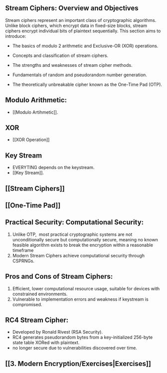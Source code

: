 ## **Stream Ciphers: Overview and Objectives**

Stream ciphers represent an important class of cryptographic algorithms. Unlike block ciphers, which encrypt data in fixed-size blocks, stream ciphers encrypt individual bits of plaintext sequentially. This section aims to introduce:

- The basics of modulo 2 arithmetic and Exclusive-OR (XOR) operations.
    
- Concepts and classification of stream ciphers.
    
- The strengths and weaknesses of stream cipher methods.
    
- Fundamentals of random and pseudorandom number generation.
    
- The theoretically unbreakable cipher known as the One-Time Pad (OTP).
    

## Modulo Arithmetic:
 - [[Modulo Artihmetic]].

## XOR
- [[XOR Operation]]


## Key Stream

- EVERYTING depends on the keystream.
- [[Key Stream]].


## [[Stream Ciphers]]


## [[One-Time Pad]]



## **Practical Security: Computational Security**:

1. Unlike OTP,  most practical cryptographic systems are not unconditionally secure but computationally secure, meaning no known feasible algorithm exists to break the encryption within a reasonable timeframe
2. Modern Stream Ciphers achieve computational security through CSPRNGs.


## Pros and Cons of Stream Ciphers:

1. Efficient, lower computational resource usage, suitable for devices with constrained environments.
2. Vulnerable to implementation errors and weakness if keystream is compromised.

## RC4 Stream Cipher:
- Developed by Ronald Rivest (RSA Security).
- RC4 generates pseudorandom bytes from a key-initialized 256-byte state table XORed with plaintext.
- no longer secure due to vulnerabilities discovered over time.

## [[3. Modern Encryption/Exercises|Exercises]]
